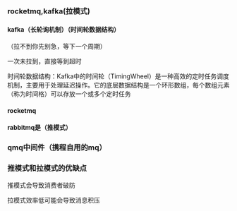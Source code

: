 ### rocketmq,kafka(拉模式)
#### kafka（长轮询机制）（时间轮数据结构）

（拉不到你先别急，等下一个周期）

一次未拉到，直接等到超时

时间轮数据结构：Kafka中的时间轮（TimingWheel）是一种高效的定时任务调度机制，主要用于处理延迟操作。它的底层数据结构是一个环形数组，每个数组元素（称为时间格）可以存放一个或多个定时任务

#### rocketmq

#### rabbitmq是（推模式）

### qmq中间件（携程自用的mq）

### 推模式和拉模式的优缺点

推模式会导致消费者破防

拉模式效率低可能会导致消息积压


